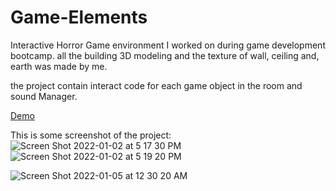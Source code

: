 # Game-Elements
 Interactive Horror Game environment I worked on during game development bootcamp. all the building 3D modeling and the texture of wall, ceiling and, earth was made by me.
 
 

the project contain interact code for each game object in the room and sound Manager. 

[Demo](https://maha-sh.itch.io/interactive-horror-game-environment)

This is some screenshot of the project:
![Screen Shot 2022-01-02 at 5 17 30 PM](https://user-images.githubusercontent.com/87305604/148118360-c95cc240-b0fc-461c-93a9-8955ee8b98af.png)
![Screen Shot 2022-01-02 at 5 19 20 PM](https://user-images.githubusercontent.com/87305604/148118370-02416aed-5119-43db-bde4-dd4d9b80c5e7.png)


![Screen Shot 2022-01-05 at 12 30 20 AM](https://user-images.githubusercontent.com/87305604/148126522-063e02e4-c6ca-475d-b1a9-5f710a26242a.png)
